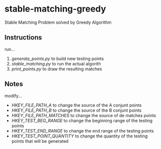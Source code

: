 # stable-matching-greedy
Stable Matching Problem solved by Greedy Algorithm

## Instructions
run...
1. *generate_points.py* to build new testing points
2. *stable_matching.py* to run the actual algorith
3. *print_points.py* to draw the resulting matches

## Notes
modify...
- *HKEY_FILE_PATH_A* to change the source of the A conjunt points
- *HKEY_FILE_PATH_B* to change the source of the B conjunt points
- *HKEY_FILE_PATH_MATCHES* to change the source of de matches points
- *HKEY_TEST_BEG_RANGE* to change the beginning range of the testing points
- *HKEY_TEST_END_RANGE* to change the end range of the testing points
- *HKEY_TEST_POINT_QUANTITY* to change the quantity of the testing points that will be generated
